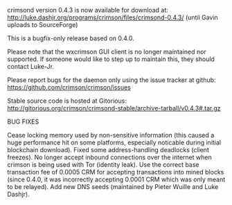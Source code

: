 crimsond version 0.4.3 is now available for download at:
http://luke.dashjr.org/programs/crimson/files/crimsond-0.4.3/ (until Gavin uploads to SourceForge)

This is a bugfix-only release based on 0.4.0.

Please note that the wxcrimson GUI client is no longer maintained nor supported. If someone would like to step up to maintain this, they should contact Luke-Jr.

Please report bugs for the daemon only using the issue tracker at github:
https://github.com/crimson/crimson/issues

Stable source code is hosted at Gitorious:
http://gitorious.org/crimson/crimsond-stable/archive-tarball/v0.4.3#.tar.gz

BUG FIXES

Cease locking memory used by non-sensitive information (this caused a huge performance hit on some platforms, especially noticable during initial blockchain download).
Fixed some address-handling deadlocks (client freezes).
No longer accept inbound connections over the internet when crimson is being used with Tor (identity leak).
Use the correct base transaction fee of 0.0005 CRM for accepting transactions into mined blocks (since 0.4.0, it was incorrectly accepting 0.0001 CRM which was only meant to be relayed).
Add new DNS seeds (maintained by Pieter Wuille and Luke Dashjr).

